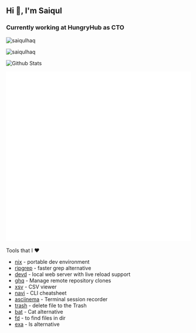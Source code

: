 ## Hi 👋, I'm Saiqul
### Currently working at HungryHub as CTO 
<p> <img src="https://komarev.com/ghpvc/?username=saiqulhaq" alt="saiqulhaq" /> </p>

<p><img src="https://github-readme-stats.vercel.app/api/top-langs/?username=saiqulhaq&layout=compact" alt="saiqulhaq" /></p>

![Github Stats](https://github-readme-stats.vercel.app/api?username=saiqulhaq&count_private=true&show_icons=true&theme=nord)

![Metrics](https://github.com/saiqulhaq/saiqulhaq/blob/master/github-metrics.svg)

Tools that I ❤️

* [nix](https://nixos.org) - portable dev environment
* [ripgrep](https://github.com/BurntSushi/ripgrep) - faster grep alternative
* [devd](https://github.com/cortesi/devd) - local web server with live reload support
* [ghq](https://github.com/x-motemen/ghq) - Manage remote repository clones
* [xsv](https://github.com/BurntSushi/xsv) - CSV viewer
* [navi](https://github.com/denisidoro/navi) - CLI cheatsheet
* [asciinema](https://github.com/asciinema/asciinema) - Terminal session recorder
* [trash](https://github.com/sindresorhus/macos-trash) - delete file to the Trash
* [bat](https://github.com/sharkdp/bat) - Cat alternative
* [fd](https://github.com/sharkdp/fd) - to find files in dir
* [exa](https://github.com/ogham/exa) - ls alternative
